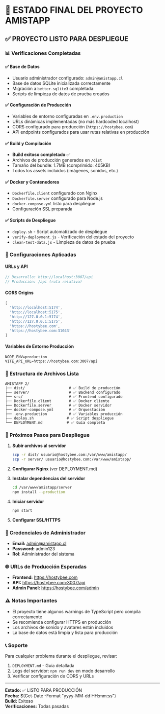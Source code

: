 # 🚀 ESTADO FINAL DEL PROYECTO AMISTAPP

## ✅ PROYECTO LISTO PARA DESPLIEGUE

### 📊 Verificaciones Completadas

#### ✅ Base de Datos
- Usuario administrador configurado: `admin@amistapp.cl`
- Base de datos SQLite inicializada correctamente
- Migración a `better-sqlite3` completada
- Scripts de limpieza de datos de prueba creados

#### ✅ Configuración de Producción
- Variables de entorno configuradas en `.env.production`
- URLs dinámicas implementadas (no más hardcoded localhost)
- CORS configurado para producción (`https://hostybee.com`)
- API endpoints configurados para usar rutas relativas en producción

#### ✅ Build y Compilación
- **Build exitoso completado** ✅
- Archivos de producción generados en `/dist`
- Tamaño del bundle: 1.7MB (comprimido: 405KB)
- Todos los assets incluidos (imágenes, sonidos, etc.)

#### ✅ Docker y Contenedores
- `Dockerfile.client` configurado con Nginx
- `Dockerfile.server` configurado para Node.js
- `docker-compose.yml` listo para despliegue
- Configuración SSL preparada

#### ✅ Scripts de Despliegue
- `deploy.sh` - Script automatizado de despliegue
- `verify-deployment.js` - Verificación del estado del proyecto
- `clean-test-data.js` - Limpieza de datos de prueba

### 🔧 Configuraciones Aplicadas

#### URLs y API
```javascript
// Desarrollo: http://localhost:3007/api
// Producción: /api (ruta relativa)
```

#### CORS Origins
```javascript
[
  'http://localhost:5174',
  'http://localhost:5175', 
  'http://127.0.0.1:5174',
  'http://127.0.0.1:5175',
  'https://hostybee.com',
  'https://hostybee.com:31043'
]
```

#### Variables de Entorno Producción
```env
NODE_ENV=production
VITE_API_URL=https://hostybee.com:3007/api
```

### 📁 Estructura de Archivos Lista
```
AMISTAPP 2/
├── dist/                    # ✅ Build de producción
├── server/                  # ✅ Backend configurado
├── src/                     # ✅ Frontend configurado
├── Dockerfile.client        # ✅ Docker cliente
├── Dockerfile.server        # ✅ Docker servidor
├── docker-compose.yml       # ✅ Orquestación
├── .env.production          # ✅ Variables producción
├── deploy.sh               # ✅ Script despliegue
└── DEPLOYMENT.md           # ✅ Guía completa
```

### 🎯 Próximos Pasos para Despliegue

1. **Subir archivos al servidor**
   ```bash
   scp -r dist/ usuario@hostybee.com:/var/www/amistapp/
   scp -r server/ usuario@hostybee.com:/var/www/amistapp/
   ```

2. **Configurar Nginx** (ver DEPLOYMENT.md)

3. **Instalar dependencias del servidor**
   ```bash
   cd /var/www/amistapp/server
   npm install --production
   ```

4. **Iniciar servidor**
   ```bash
   npm start
   ```

5. **Configurar SSL/HTTPS**

### 🔐 Credenciales de Administrador
- **Email:** admin@amistapp.cl
- **Password:** admin123
- **Rol:** Administrador del sistema

### 🌐 URLs de Producción Esperadas
- **Frontend:** https://hostybee.com
- **API:** https://hostybee.com:3007/api
- **Admin Panel:** https://hostybee.com/admin

### ⚠️ Notas Importantes
- El proyecto tiene algunos warnings de TypeScript pero compila correctamente
- Se recomienda configurar HTTPS en producción
- Los archivos de sonido y avatares están incluidos
- La base de datos está limpia y lista para producción

### 📞 Soporte
Para cualquier problema durante el despliegue, revisar:
1. `DEPLOYMENT.md` - Guía detallada
2. Logs del servidor: `npm run dev` en modo desarrollo
3. Verificar configuración de CORS y URLs

---
**Estado:** ✅ LISTO PARA PRODUCCIÓN  
**Fecha:** $(Get-Date -Format "yyyy-MM-dd HH:mm:ss")  
**Build:** Exitoso  
**Verificaciones:** Todas pasadas